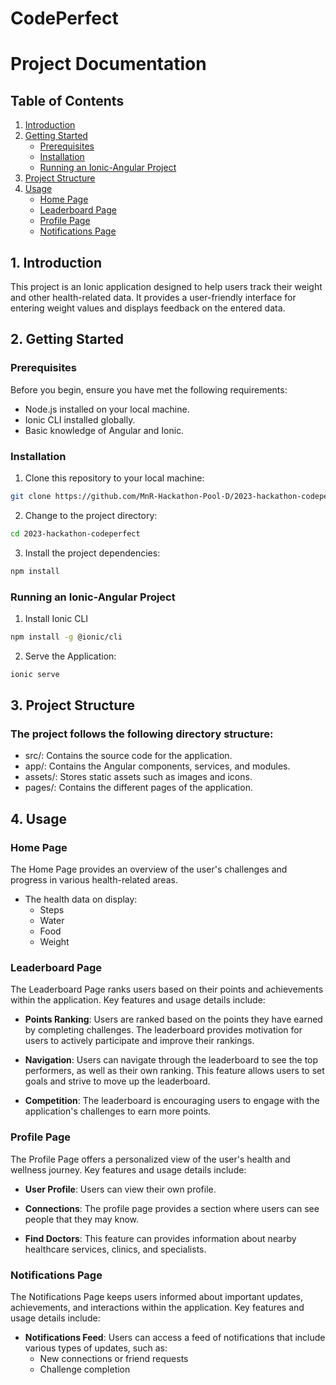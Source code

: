 # CodePerfect
# Project Documentation

## Table of Contents

1. [Introduction](#introduction)
2. [Getting Started](#getting-started)
    - [Prerequisites](#prerequisites)
    - [Installation](#installation)
    - [Running an Ionic-Angular Project](#running)
3. [Project Structure](#project-structure)
4. [Usage](#usage)
    - [Home Page](#home-page)
    - [Leaderboard Page](#leaderboard-page)
    - [Profile Page](#profile-page)
    - [Notifications Page](#notifications-page)
      
## 1. Introduction <a name="introduction"></a>

This project is an Ionic application designed to help users track their weight and other health-related data. It provides a user-friendly interface for entering weight values and displays feedback on the entered data.

## 2. Getting Started <a name="getting-started"></a>

### Prerequisites <a name="prerequisites"></a>

Before you begin, ensure you have met the following requirements:

- Node.js installed on your local machine.
- Ionic CLI installed globally.
- Basic knowledge of Angular and Ionic.

### Installation <a name="installation"></a>

1. Clone this repository to your local machine:
```bash
git clone https://github.com/MnR-Hackathon-Pool-D/2023-hackathon-codeperfect.git
```
   
2. Change to the project directory:
```bash
cd 2023-hackathon-codeperfect
```

3. Install the project dependencies:
```bash
npm install
```

### Running an Ionic-Angular Project <a name="running"></a>
1. Install Ionic CLI
```bash
npm install -g @ionic/cli
```

2. Serve the Application:
```bash
ionic serve
```

## 3. Project Structure <a name="project-structure"></a>
### The project follows the following directory structure:

- src/: Contains the source code for the application.
- app/: Contains the Angular components, services, and modules.
- assets/: Stores static assets such as images and icons.
- pages/: Contains the different pages of the application.

## 4. Usage <a name="usage"></a>

### Home Page

The Home Page provides an overview of the user's challenges and progress in various health-related areas.
- The health data on display:
  - Steps
  - Water
  - Food
  - Weight

### Leaderboard Page

The Leaderboard Page ranks users based on their points and achievements within the application. Key features and usage details include:

- **Points Ranking**: Users are ranked based on the points they have earned by completing challenges. The leaderboard provides motivation for users to actively participate and improve their rankings.

- **Navigation**: Users can navigate through the leaderboard to see the top performers, as well as their own ranking. This feature allows users to set goals and strive to move up the leaderboard.

- **Competition**: The leaderboard is encouraging users to engage with the application's challenges to earn more points.

### Profile Page

The Profile Page offers a personalized view of the user's health and wellness journey. Key features and usage details include:

- **User Profile**: Users can view their own profile.

- **Connections**: The profile page provides a section where users can see people that they may know.

- **Find Doctors**: This feature can provides information about nearby healthcare services, clinics, and specialists.

### Notifications Page

The Notifications Page keeps users informed about important updates, achievements, and interactions within the application. Key features and usage details include:

- **Notifications Feed**: Users can access a feed of notifications that include various types of updates, such as:
  - New connections or friend requests
  - Challenge completion


